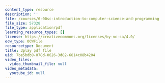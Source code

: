 ```yaml
---
content_type: resource
description: ''
file: /courses/6-00sc-introduction-to-computer-science-and-programming-spring-2011/7be5bdb0078d06263d826814c08b4204_ggxY20cXql8.pdf
file_size: 57328
file_type: application/pdf
learning_resource_types: []
license: https://creativecommons.org/licenses/by-nc-sa/4.0/
ocw_type: OCWFile
resourcetype: Document
title: 3play pdf file
uid: 7be5bdb0-078d-0626-3d82-6814c08b4204
video_files:
  video_thumbnail_file: null
video_metadata:
  youtube_id: null
---
```

